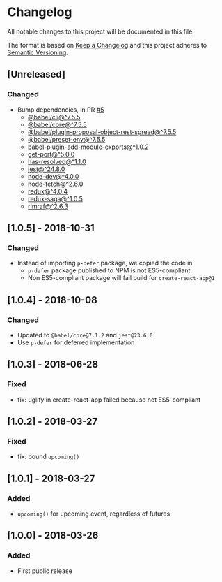 # Changelog
All notable changes to this project will be documented in this file.

The format is based on [Keep a Changelog](http://keepachangelog.com/en/1.0.0/)
and this project adheres to [Semantic Versioning](http://semver.org/spec/v2.0.0.html).

## [Unreleased]
### Changed
- Bump dependencies, in PR [#5](https://github.com/compulim/event-as-promise/pull/5)
   - [@babel/cli@^7.5.5](https://www.npmjs.com/package/@babel/cli)
   - [@babel/core@^7.5.5](https://www.npmjs.com/package/@babel/core)
   - [@babel/plugin-proposal-object-rest-spread@^7.5.5](https://www.npmjs.com/package/@babel/plugin-proposal-object-rest-spread)
   - [@babel/preset-env@^7.5.5](https://www.npmjs.com/package/@babel/preset-env)
   - [babel-plugin-add-module-exports@^1.0.2](https://www.npmjs.com/package/babel-plugin-add-module-exports)
   - [get-port@^5.0.0](https://www.npmjs.com/package/get-port)
   - [has-resolved@^1.1.0](https://www.npmjs.com/package/has-resolved)
   - [jest@^24.8.0](https://www.npmjs.com/package/jest)
   - [node-dev@^4.0.0](https://www.npmjs.com/package/node-dev)
   - [node-fetch@^2.6.0](https://www.npmjs.com/package/node-fetch)
   - [redux@^4.0.4](https://www.npmjs.com/package/redux)
   - [redux-saga@^1.0.5](https://www.npmjs.com/package/redux-saga)
   - [rimraf@^2.6.3](https://www.npmjs.com/package/rimraf)

## [1.0.5] - 2018-10-31
### Changed
- Instead of importing `p-defer` package, we copied the code in
   - `p-defer` package published to NPM is not ES5-compliant
   - Non ES5-compliant package will fail build for `create-react-app@1`

## [1.0.4] - 2018-10-08
### Changed
- Updated to `@babel/core@7.1.2` and `jest@23.6.0`
- Use `p-defer` for deferred implementation

## [1.0.3] - 2018-06-28
### Fixed
- fix: uglify in create-react-app failed because not ES5-compliant

## [1.0.2] - 2018-03-27
### Fixed
- fix: bound `upcoming()`

## [1.0.1] - 2018-03-27
### Added
- `upcoming()` for upcoming event, regardless of futures

## [1.0.0] - 2018-03-26
### Added
- First public release

